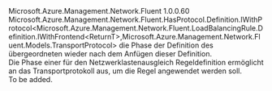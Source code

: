 <Type Name="IWithProtocol&lt;ReturnT&gt;" FullName="Microsoft.Azure.Management.Network.Fluent.LoadBalancingRule.Definition.IWithProtocol&lt;ReturnT&gt;">
  <TypeSignature Language="C#" Value="public interface IWithProtocol&lt;ReturnT&gt; : Microsoft.Azure.Management.Network.Fluent.HasProtocol.Definition.IWithProtocol&lt;Microsoft.Azure.Management.Network.Fluent.LoadBalancingRule.Definition.IWithFrontend&lt;ReturnT&gt;,Microsoft.Azure.Management.Network.Fluent.Models.TransportProtocol&gt;" />
  <TypeSignature Language="ILAsm" Value=".class public interface auto ansi abstract IWithProtocol`1&lt;ReturnT&gt; implements class Microsoft.Azure.Management.Network.Fluent.HasProtocol.Definition.IWithProtocol`2&lt;class Microsoft.Azure.Management.Network.Fluent.LoadBalancingRule.Definition.IWithFrontend`1&lt;!ReturnT&gt;, class Microsoft.Azure.Management.Network.Fluent.Models.TransportProtocol&gt;" />
  <TypeSignature Language="DocId" Value="T:Microsoft.Azure.Management.Network.Fluent.LoadBalancingRule.Definition.IWithProtocol`1" />
  <TypeSignature Language="VB.NET" Value="Public Interface IWithProtocol(Of ReturnT)&#xA;Implements IWithProtocol(Of IWithFrontend(Of ReturnT), TransportProtocol)" />
  <TypeSignature Language="F#" Value="type IWithProtocol&lt;'ReturnT&gt; = interface&#xA;    interface IWithProtocol&lt;IWithFrontend&lt;'ReturnT&gt;, TransportProtocol&gt;" />
  <AssemblyInfo>
    <AssemblyName>Microsoft.Azure.Management.Network.Fluent</AssemblyName>
    <AssemblyVersion>1.0.0.60</AssemblyVersion>
  </AssemblyInfo>
  <TypeParameters>
    <TypeParameter Name="ParentT" />
  </TypeParameters>
  <Interfaces>
    <Interface>
      <InterfaceName>Microsoft.Azure.Management.Network.Fluent.HasProtocol.Definition.IWithProtocol&lt;Microsoft.Azure.Management.Network.Fluent.LoadBalancingRule.Definition.IWithFrontend&lt;ReturnT&gt;,Microsoft.Azure.Management.Network.Fluent.Models.TransportProtocol&gt;</InterfaceName>
    </Interface>
  </Interfaces>
  <Docs>
    <typeparam name="ReturnT">die Phase der Definition des übergeordneten wieder nach dem Anfügen dieser Definition.</typeparam>
    <summary>
            Die Phase einer für den Netzwerklastenausgleich Regeldefinition ermöglicht an das Transportprotokoll aus, um die Regel angewendet werden soll.
            </summary>
    <remarks>To be added.</remarks>
  </Docs>
  <Members />
</Type>